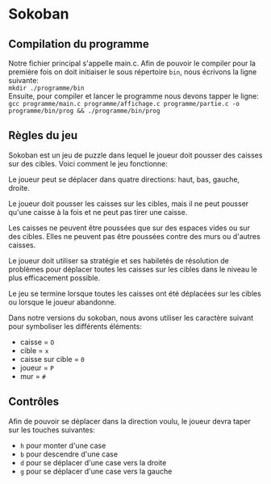 # Sokoban

## Compilation du programme
  Notre fichier principal s'appelle main.c. Afin de pouvoir le compiler pour la première fois on doit initiaiser le sous répertoire `bin`, nous écrivons la ligne suivante:  
  `mkdir ./programme/bin`  
Ensuite, pour compiler et lancer le programme nous devons tapper le ligne:  
`gcc programme/main.c programme/affichage.c programme/partie.c -o programme/bin/prog && ./programme/bin/prog`

## Règles du jeu
Sokoban est un jeu de puzzle dans lequel le joueur doit pousser des caisses sur des cibles. Voici comment le jeu fonctionne:

  Le joueur peut se déplacer dans quatre directions: haut, bas, gauche, droite.

  Le joueur doit pousser les caisses sur les cibles, mais il ne peut pousser qu'une caisse à la fois et ne peut pas tirer une caisse.

  Les caisses ne peuvent être poussées que sur des espaces vides ou sur des cibles. Elles ne peuvent pas être poussées contre des murs ou d'autres caisses.

  Le joueur doit utiliser sa stratégie et ses habiletés de résolution de problèmes pour déplacer toutes les caisses sur les cibles dans le niveau le plus efficacement possible.

  Le jeu se termine lorsque toutes les caisses ont été déplacées sur les cibles ou lorsque le joueur abandonne.

Dans notre versions du sokoban, nous avons utiliser les caractère suivant pour symboliser les différents éléments:

- caisse = `O`
- cible = `x`
- caisse sur cible = `0`
- joueur = `P`
- mur = `#`

## Contrôles
 Afin de pouvoir se déplacer dans la direction voulu, le joueur devra taper sur les touches suivantes:
- `h` pour monter d'une case
- `b` pour descendre d'une case
- `d` pour se déplacer d'une case vers la droite
- `g` pour se déplacer d'une case vers la gauche
